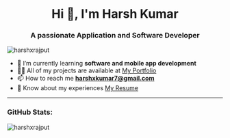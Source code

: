 <h1 align="center">Hi 👋, I'm Harsh Kumar</h1>
<h3 align="center">A passionate Application and Software Developer</h3>

<p align="left"> 
  <img src="https://komarev.com/ghpvc/?username=harshxrajput&label=Profile%20views&color=0e75b6&style=flat" alt="harshxrajput" /> 
</p>

- 🌱 I’m currently learning **software and mobile app development**  
- 👨‍💻 All of my projects are available at [My Portfolio](https://portfolio-lac-six-89.vercel.app/)  
- 📫 How to reach me **harshxkumar7@gmail.com**  
- 📄 Know about my experiences [My Resume](https://drive.google.com/file/d/1uS8Fu_7REEyqlyDYyTInjResrHWTZ6Pd/view?usp=drive_link)  

---

<h3 align="left">GitHub Stats:</h3>
<p align="left">
  <img align="center" src="https://github-readme-stats.vercel.app/api/top-langs?username=harshxrajput&show_icons=true&locale=en&layout=compact" alt="harshxrajput" />
</p>
